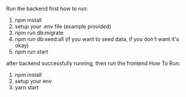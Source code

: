 Run the backend first
how to run:
1. npm install
2. setup your .env file (example provided)
3. npm run db:migrate
4. npm run db:seed:all (if you want to seed data, if you don't want it's okay)
5. npm run start

after backend successfully running, then run the frontend
How To Run:
1. npm install
2. setup your env
3. yarn start
